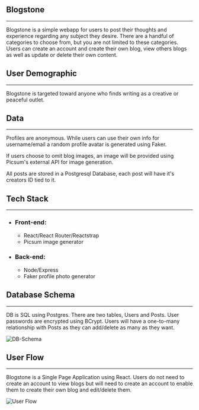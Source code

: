 ## Blogstone
---
Blogstone is a simple webapp for users to post their thoughts and experience regarding any subject they desire. There are a handful of categories to choose from, but you are not limited to these categories. Users can create an account and create their own blog, view others blogs as well as update or delete their own content.

## User Demographic
--- 
Blogstone is targeted toward anyone who finds writing as a creative or peaceful outlet. 

## Data
--- 
Profiles are anonymous. While users can use their own info for username/email a random profile avatar is generated using Faker.

If users choose to omit blog images, an image will be provided using Picsum's external API for image generation.

All posts are stored in a Postgresql Database, each post will have it's creators ID tied to it.

## Tech Stack
--- 
- ### Front-end: 
    - React/React Router/Reactstrap
    - Picsum image generator
- ### Back-end: 
    - Node/Express
    - Faker profile photo generator

## Database Schema
--- 
DB is SQL using Postgres. There are two tables, Users and Posts. User passwords are encrypted using BCrypt. Users will have a one-to-many relationship with Posts as they can add/delete as many as they want.

![DB-Schema](https://user-images.githubusercontent.com/91156228/220794494-1aa3baeb-63cb-4bc8-b44f-982fd5ad8214.png)


## User Flow
--- 
Blogstone is a Single Page Application using React. Users do not need to create an account to view blogs but will need to create an account to enable them to create their own blog and edit/delete them.

![User Flow](https://user-images.githubusercontent.com/91156228/209449636-d9b215a1-83ac-40ac-80f9-54f8bfc7e40d.png)
